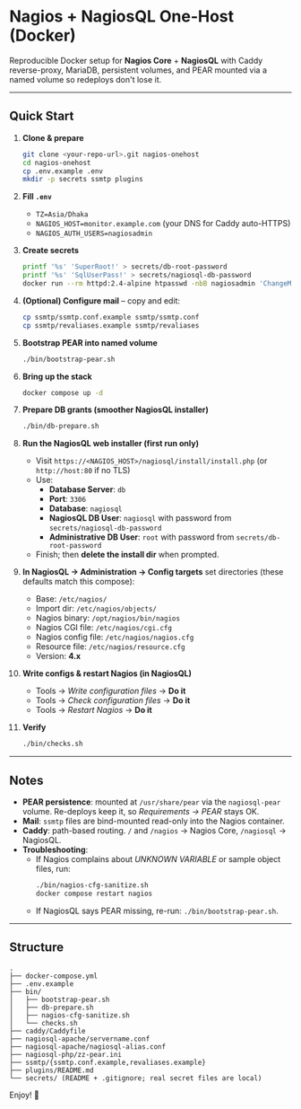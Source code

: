 # Nagios + NagiosQL One-Host (Docker)

Reproducible Docker setup for **Nagios Core** + **NagiosQL** with Caddy reverse-proxy, MariaDB,
persistent volumes, and PEAR mounted via a named volume so redeploys don't lose it.

---

## Quick Start

1. **Clone & prepare**
   ```bash
   git clone <your-repo-url>.git nagios-onehost
   cd nagios-onehost
   cp .env.example .env
   mkdir -p secrets ssmtp plugins
   ```

2. **Fill `.env`**
   - `TZ=Asia/Dhaka`
   - `NAGIOS_HOST=monitor.example.com` (your DNS for Caddy auto-HTTPS)
   - `NAGIOS_AUTH_USERS=nagiosadmin`

3. **Create secrets**
   ```bash
   printf '%s' 'SuperRoot!' > secrets/db-root-password
   printf '%s' 'SqlUserPass!' > secrets/nagiosql-db-password
   docker run --rm httpd:2.4-alpine htpasswd -nbB nagiosadmin 'ChangeMe123' > secrets/nagios-htpasswd
   ```

4. **(Optional) Configure mail** – copy and edit:
   ```bash
   cp ssmtp/ssmtp.conf.example ssmtp/ssmtp.conf
   cp ssmtp/revaliases.example ssmtp/revaliases
   ```

5. **Bootstrap PEAR into named volume**
   ```bash
   ./bin/bootstrap-pear.sh
   ```

6. **Bring up the stack**
   ```bash
   docker compose up -d
   ```

7. **Prepare DB grants (smoother NagiosQL installer)**
   ```bash
   ./bin/db-prepare.sh
   ```

8. **Run the NagiosQL web installer (first run only)**
   - Visit `https://<NAGIOS_HOST>/nagiosql/install/install.php` (or `http://host:80` if no TLS)
   - Use:
     - **Database Server**: `db`
     - **Port**: `3306`
     - **Database**: `nagiosql`
     - **NagiosQL DB User**: `nagiosql` with password from `secrets/nagiosql-db-password`
     - **Administrative DB User**: `root` with password from `secrets/db-root-password`
   - Finish; then **delete the install dir** when prompted.

9. **In NagiosQL → Administration → Config targets** set directories (these defaults match this compose):
   - Base: `/etc/nagios/`
   - Import dir: `/etc/nagios/objects/`
   - Nagios binary: `/opt/nagios/bin/nagios`
   - Nagios CGI file: `/etc/nagios/cgi.cfg`
   - Nagios config file: `/etc/nagios/nagios.cfg`
   - Resource file: `/etc/nagios/resource.cfg`
   - Version: **4.x**

10. **Write configs & restart Nagios (in NagiosQL)**
    - Tools → *Write configuration files* → **Do it**
    - Tools → *Check configuration files* → **Do it**
    - Tools → *Restart Nagios* → **Do it**

11. **Verify**
    ```bash
    ./bin/checks.sh
    ```

---

## Notes

- **PEAR persistence**: mounted at `/usr/share/pear` via the `nagiosql-pear` volume.
  Re-deploys keep it, so *Requirements → PEAR* stays OK.
- **Mail**: `ssmtp` files are bind-mounted read-only into the Nagios container.
- **Caddy**: path-based routing. `/` and `/nagios` → Nagios Core, `/nagiosql` → NagiosQL.
- **Troubleshooting**:
  - If Nagios complains about *UNKNOWN VARIABLE* or sample object files, run:
    ```bash
    ./bin/nagios-cfg-sanitize.sh
    docker compose restart nagios
    ```
  - If NagiosQL says PEAR missing, re-run: `./bin/bootstrap-pear.sh`.

---

## Structure

```
.
├── docker-compose.yml
├── .env.example
├── bin/
│   ├── bootstrap-pear.sh
│   ├── db-prepare.sh
│   ├── nagios-cfg-sanitize.sh
│   └── checks.sh
├── caddy/Caddyfile
├── nagiosql-apache/servername.conf
├── nagiosql-apache/nagiosql-alias.conf
├── nagiosql-php/zz-pear.ini
├── ssmtp/{ssmtp.conf.example,revaliases.example}
├── plugins/README.md
└── secrets/ (README + .gitignore; real secret files are local)
```

Enjoy! 🚀
